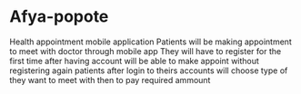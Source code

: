 # Afya-popote
Health appointment mobile application 
Patients will be making appointment to meet with doctor through mobile app
They will have to register for the first time after having account will be able to make appoint
without registering again 
patients after login to theirs accounts will choose type of they want to meet with then to pay required ammount 

